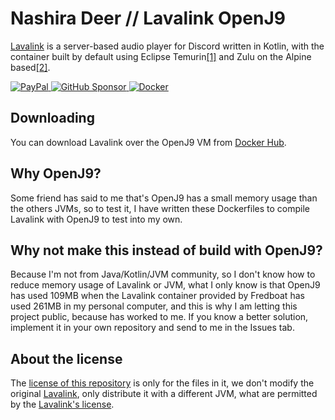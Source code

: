 # Nashira Deer // Lavalink OpenJ9

[Lavalink](https://github.com/lavalink-devs/Lavalink) is a server-based audio player for Discord written in Kotlin, with the container built by default using Eclipse Temurin[[1]](https://github.com/lavalink-devs/Lavalink/blob/master/LavalinkServer/docker/Dockerfile) and Zulu on the Alpine based[[2]](https://github.com/lavalink-devs/Lavalink/blob/master/LavalinkServer/docker/alpine.Dockerfile).

[![PayPal](https://img.shields.io/badge/Paypal-003087?style=for-the-badge&logo=paypal&logoColor=%23fff)
](https://www.paypal.com/donate/?business=QQGMTC3FQAJF6&no_recurring=0&item_name=Thanks+for+donating+for+me%2C+this+helps+me+a+lot+to+continue+developing+and+maintaining+my+projects.&currency_code=USD)
[![GitHub Sponsor](https://img.shields.io/badge/GitHub%20Sponsor-181717?style=for-the-badge&logo=github&logoColor=%23fff)
](https://github.com/sponsors/nashiradeer)
[![Docker](https://img.shields.io/docker/v/nashiradeer/lavalink-openj9?style=for-the-badge&logo=docker&logoColor=%23fff&label=Docker&labelColor=%232496ED&color=%232496ED)](https://hub.docker.com/r/nashiradeer/lavalink-openj9)

## Downloading

You can download Lavalink over the OpenJ9 VM from [Docker Hub](https://hub.docker.com/r/nashiradeer/lavalink-openj9).

## Why OpenJ9?

Some friend has said to me that's OpenJ9 has a small memory usage than the others JVMs, so to test it, I have written these Dockerfiles to compile Lavalink with OpenJ9 to test into my own.

## Why not make this instead of build with OpenJ9?

Because I'm not from Java/Kotlin/JVM community, so I don't know how to reduce memory usage of Lavalink or JVM, what I only know is that OpenJ9 has used 109MB when the Lavalink container provided by Fredboat has used 261MB in my personal computer, and this is why I am letting this project public, because has worked to me. If you know a better solution, implement it in your own repository and send to me in the Issues tab.

## About the license

The [license of this repository](LICENSE.txt) is only for the files in it, we don't modify the original [Lavalink](https://github.com/lavalink-devs/Lavalink), only distribute it with a different JVM, what are permitted by the [Lavalink's license](https://github.com/lavalink-devs/Lavalink/blob/master/LICENSE).
